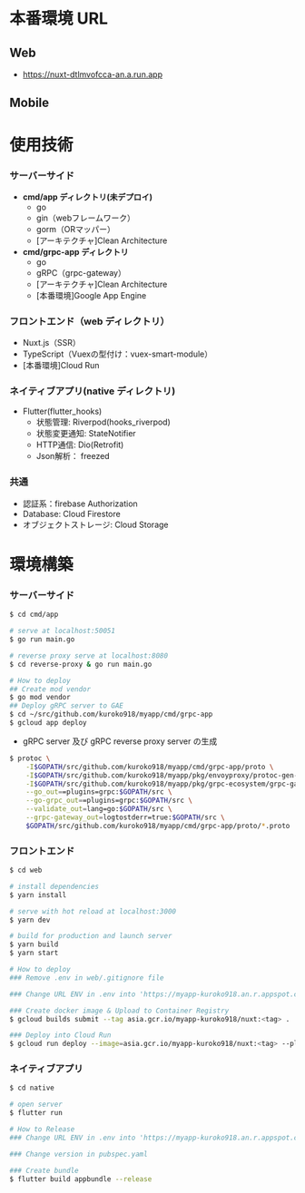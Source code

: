 # 本番環境 URL
## Web
- https://nuxt-dtlmvofcca-an.a.run.app

## Mobile

# 使用技術
### サーバーサイド
- **cmd/app ディレクトリ(未デプロイ)**
  - go
  - gin（webフレームワーク）
  - gorm（ORマッパー）
  - [アーキテクチャ]Clean Architecture
- **cmd/grpc-app ディレクトリ**
  - go
  - gRPC（grpc-gateway）
  - [アーキテクチャ]Clean Architecture
  - [本番環境]Google App Engine

### フロントエンド（web ディレクトリ）
- Nuxt.js（SSR）
- TypeScript（Vuexの型付け：vuex-smart-module）
- [本番環境]Cloud Run

### ネイティブアプリ(native ディレクトリ)
- Flutter(flutter_hooks)
  - 状態管理: Riverpod(hooks_riverpod)
  - 状態変更通知: StateNotifier
  - HTTP通信: Dio(Retrofit)
  - Json解析： freezed

### 共通
- 認証系：firebase Authorization
- Database: Cloud Firestore
- オブジェクトストレージ: Cloud Storage

# 環境構築

### サーバーサイド
```bash
$ cd cmd/app

# serve at localhost:50051
$ go run main.go

# reverse proxy serve at localhost:8080
$ cd reverse-proxy & go run main.go

# How to deploy
## Create mod vendor
$ go mod vendor
## Deploy gRPC server to GAE
$ cd ~/src/github.com/kuroko918/myapp/cmd/grpc-app
$ gcloud app deploy
```

- gRPC server 及び gRPC reverse proxy server の生成
```bash
$ protoc \
    -I$GOPATH/src/github.com/kuroko918/myapp/cmd/grpc-app/proto \
    -I$GOPATH/src/github.com/kuroko918/myapp/pkg/envoyproxy/protoc-gen-validate \
    -I$GOPATH/src/github.com/kuroko918/myapp/pkg/grpc-ecosystem/grpc-gateway/third_party/googleapis \
    --go_out==plugins=grpc:$GOPATH/src \
    --go-grpc_out==plugins=grpc:$GOPATH/src \
    --validate_out=lang=go:$GOPATH/src \
    --grpc-gateway_out=logtostderr=true:$GOPATH/src \
    $GOPATH/src/github.com/kuroko918/myapp/cmd/grpc-app/proto/*.proto
```

### フロントエンド
```bash
$ cd web

# install dependencies
$ yarn install

# serve with hot reload at localhost:3000
$ yarn dev

# build for production and launch server
$ yarn build
$ yarn start

# How to deploy
### Remove .env in web/.gitignore file

### Change URL ENV in .env into 'https://myapp-kuroko918.an.r.appspot.com'

### Create docker image & Upload to Container Registry
$ gcloud builds submit --tag asia.gcr.io/myapp-kuroko918/nuxt:<tag> .

### Deploy into Cloud Run
$ gcloud run deploy --image=asia.gcr.io/myapp-kuroko918/nuxt:<tag> --platform managed --port 3000 --region asia-northeast1
```

### ネイティブアプリ
```bash
$ cd native

# open server
$ flutter run

# How to Release
### Change URL ENV in .env into 'https://myapp-kuroko918.an.r.appspot.com'

### Change version in pubspec.yaml

### Create bundle
$ flutter build appbundle --release
```
